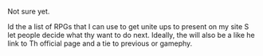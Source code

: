 Not sure yet.

Id the a list of RPGs that I can use to get unite ups to present on my site S let people decide what thy want to do next. Ideally, the will also be a like he link to Th official page and a tie to previous or gamephy.